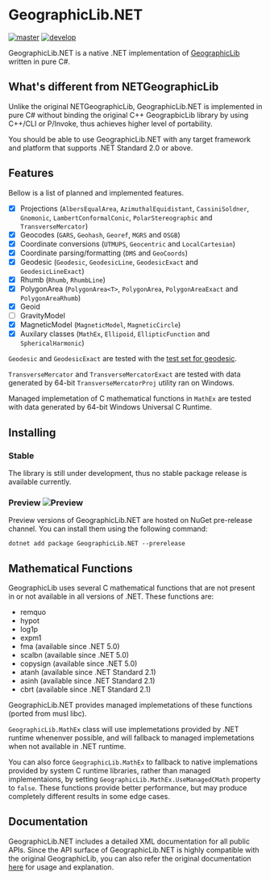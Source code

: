 # GeographicLib.NET

[![master](https://github.com/noelex/GeographicLib.NET/actions/workflows/master.yml/badge.svg)](https://github.com/noelex/GeographicLib.NET/actions/workflows/master.yml)
[![develop](https://github.com/noelex/GeographicLib.NET/actions/workflows/develop.yml/badge.svg)](https://github.com/noelex/GeographicLib.NET/actions/workflows/develop.yml)

GeographicLib.NET is a native .NET implementation of [GeographicLib](https://sourceforge.net/p/geographiclib) written in pure C#.

## What's different from NETGeographicLib

Unlike the original NETGeographicLib, GeographicLib.NET is implemented in pure C# without binding the original C++ GeograpbicLib library by using C++/CLI or P/Invoke, thus achieves higher level of portability.

You should be able to use GeographicLib.NET with any target framework and platform that supports .NET Standard 2.0 or above.

## Features
Bellow is a list of planned and implemented features.
 - [x] Projections (`AlbersEqualArea`, `AzimuthalEquidistant`, `CassiniSoldner`, `Gnomonic`, `LambertConformalConic`, `PolarStereographic` and `TransverseMercator`)
 - [x] Geocodes (`GARS`, `Geohash`, `Georef`, `MGRS` and `OSGB`)
 - [x] Coordinate conversions (`UTMUPS`, `Geocentric` and `LocalCartesian`)
 - [x] Coordinate parsing/formatting (`DMS` and `GeoCoords`)
 - [x] Geodesic (`Geodesic`, `GeodesicLine`, `GeodesicExact` and `GeodesicLineExact`)
 - [x] Rhumb (`Rhumb`, `RhumbLine`)
 - [x] PolygonArea (`PolygonArea<T>`, `PolygonArea`, `PolygonAreaExact` and `PolygonAreaRhumb`)
 - [x] Geoid
 - [ ] GravityModel
 - [x] MagneticModel (`MagneticModel`, `MagneticCircle`)
 - [x] Auxilary classes (`MathEx`, `Ellipoid`, `EllipticFunction` and `SphericalHarmonic`)

`Geodesic` and `GeodesicExact` are tested with the [test set for geodesic](https://zenodo.org/record/32156#.YCFzsFBLQ_0).

`TransverseMercator` and `TransverseMercatorExact` are tested with data generated by 64-bit `TransverseMercatorProj` utility ran on Windows.

Managed implemetation of C mathematical functions in `MathEx` are tested with data generated by 64-bit Windows Universal C Runtime.
## Installing
### Stable
The library is still under development, thus no stable package release is available currently.

### Preview ![Preview](https://buildstats.info/nuget/GeographicLib.NET?includePreReleases=true)
Preview versions of GeographicLib.NET are hosted on NuGet pre-release channel.
You can install them using the following command:

```
dotnet add package GeographicLib.NET --prerelease
```

## Mathematical Functions
GeographicLib uses several C mathematical functions that are not present in or not available in all versions of .NET. These functions are:
 - remquo
 - hypot
 - log1p
 - expm1
 - fma (available since .NET 5.0)
 - scalbn (available since .NET 5.0)
 - copysign (available since .NET 5.0)
 - atanh (available since .NET Standard 2.1)
 - asinh (available since .NET Standard 2.1)
 - cbrt (available since .NET Standard 2.1)

GeographicLib.NET provides managed implemetations of these functions (ported from musl libc).

`GeographicLib.MathEx` class will use implemetations provided by .NET runtime whenenver possible, and will fallback to managed implemetations when not available in .NET runtime. 

You can also force `GeographicLib.MathEx` to fallback to native implemations provided by system C runtime libraries,
rather than managed implementaions, by setting `GeographicLib.MathEx.UseManagedCMath` property to `false`.
These functions provide better performance, but may produce completely different results in some edge cases.

## Documentation
GeographicLib.NET includes a detailed XML documentation for all public APIs.
Since the API surface of GeographicLib.NET is highly compatible with the original GeographicLib,
you can also refer the original documentation [here](https://geographiclib.sourceforge.io/html/index.html) for usage and explanation.
